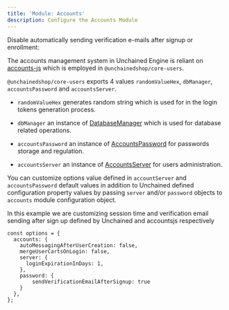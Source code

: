 ```yaml
---
title: 'Module: Accounts'
description: Configure the Accounts Module
---
```


Disable automatically sending verification e-mails after signup or enrollment:

The accounts management system in Unchained Engine is reliant on [accounts-js](https://github.com/accounts-js/accounts) which is employed in `@unchainedshop/core-users`.

`@unchainedshop/core-users` exports 4 values `randomValueHex`, `dbManager`, `accountsPassword` and `accountsServer`.

- `randomValueHex` generates random string which is used for in the login tokens generation process.

- `dbManager` an instance of [DatabaseManager](https://www.accountsjs.com/docs/api/database-manager/index) which is used for database related operations.

- `accountsPassword` an instance of [AccountsPassword](https://www.accountsjs.com/docs/api/password/classes/accountspassword) for passwords storage and regulation.

- `accountsServer` an instance of [AccountsServer](https://www.accountsjs.com/docs/api/server/classes/accountsserver/) for users administration.

You can customize options value defined in `accountServer` and `accountsPassword` default values in addition to Unchained defined configuration property values by passing `server` and/or `password` objects to `accounts` module configuration object.

In this example we are customizing session time and verification email sending after sign up defined by Unchained and accountsjs respectively

```
const options = {
  accounts: {
    autoMessagingAfterUserCreation: false,
    mergeUserCartsOnLogin: false,
    server: {
      loginExpirationInDays: 1,
    },
    password: {
        sendVerificationEmailAfterSignup: true
    }
  },
};
```
